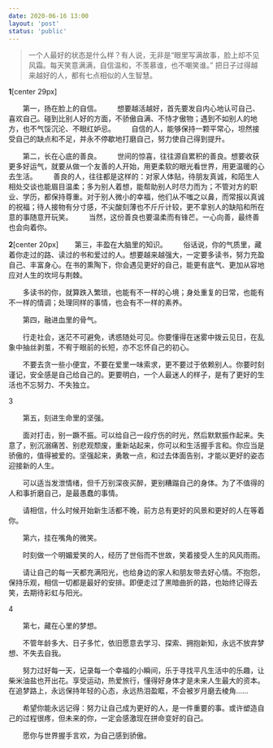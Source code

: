 ```yaml
---
date: 2020-06-16 13:00
layout: 'post'
status: 'public'
---
```


>一个人最好的状态是什么样？有人说，无非是“眼里写满故事，脸上却不见风霜。每天笑意满满，自信温和，不羡慕谁，也不嘲笑谁。”
>把日子过得越来越好的人，都有七点相似的人生智慧。

**1**[center 29px]

&emsp;&emsp;第一，扬在脸上的自信。
&emsp;&emsp;想要越活越好，首先要发自内心地认可自己、喜欢自己。碰到比别人好的方面，不骄傲自满、不恃才傲物；遇到不如别人的地方，也不气馁沉沦、不眼红妒忌。
&emsp;&emsp;自信的人，能够保持一颗平常心，坦然接受自己的缺点和不足，并永不停歇地打磨自己，努力使自己得到提升。

&emsp;&emsp;第二，长在心底的善良。
&emsp;&emsp;世间的惊喜，往往源自累积的善良。想要收获更多好运气，就要从做一个友善的人开始，用更柔软的眼光看世界，用更温暖的心去生活。
&emsp;&emsp;善良的人，往往都是这样的：对家人体贴，待朋友真诚，和陌生人相处交谈也能眉目温柔；多为别人着想，能帮助别人时尽力而为；不管对方的职业、学历，都保持尊重。对于别人微小的幸福，他们从不嗤之以鼻，而常报以真诚的祝福；待人接物有分寸感，不尖酸刻薄也不斤斤计较，更不拿别人的缺陷和所在意的事随意开玩笑。
&emsp;&emsp;当然，这份善良也要温柔而有锋芒。一心向善，最终善也会向着你。

**2**[center 20px]
&emsp;&emsp;第三，丰盈在大脑里的知识。
&emsp;&emsp;俗话说，你的气质里，藏着你走过的路、读过的书和爱过的人。想要越来越强大，一定要多读书，努力充盈自己、丰富身心。在书的熏陶下，你会遇见更好的自己，能更有底气、更加从容地应对人生的坎坷与荆棘。



　　多读书的你，就算跌入繁琐，也能有不一样的心境；身处重复的日常，也能有不一样的情调；处理同样的事情，也会有不一样的素养。



　　第四，融进血里的骨气。



　　行走社会，迷茫不可避免，诱惑随处可见。你要懂得在迷雾中拨云见日，在乱象中抽丝剥茧，不宥于眼前的长短，亦不忘怀自己的初心。



　　不要去贪一些小便宜，不要在爱里一味索求，更不要过于依赖别人。你要时刻谨记，安全感是自己给自己的。更要明白，一个人最迷人的样子，是有了更好的生活也不忘努力、不失独立。



3



　　第五，刻进生命里的坚强。



　　面对打击，别一蹶不振。可以给自己一段疗伤的时光，然后默默振作起来。失意了，别沉溺痛苦、别悲观颓废，重新站起来，你可以和生活握手言和。你应当是骄傲的，值得被爱的。坚强起来，勇敢一点，和过去体面告别，才能以更好的姿态迎接新的人生。



　　可以适当发泄情绪，但千万别深夜买醉，更别糟蹋自己的身体。为了不值得的人和事折磨自己，是最愚蠢的事情。



　　请相信，什么时候开始新生活都不晚，前方总有更好的风景和更好的人在等着你。



　　第六，挂在嘴角的微笑。



　　时刻做一个明媚爱笑的人，经历了世俗而不世故，笑着接受人生的风风雨雨。



　　请让自己的每一天都充满阳光，也给身边的家人和朋友带去好心情。不抱怨，保持乐观，相信一切都是最好的安排。即便走过了黑暗曲折的路，也始终记得去笑，去期待彩虹与阳光。



4



　　第七，藏在心里的梦想。



　　不管年龄多大、日子多忙，依旧愿意去学习、探索、拥抱新知，永远不放弃梦想、不失去自我。



　　努力过好每一天，记录每一个幸福的小瞬间，乐于寻找平凡生活中的乐趣，让柴米油盐也开出花。享受运动，热爱旅行，懂得好身体才是未来人生最大的资本。在追梦路上，永远保持年轻的心态，永远热泪盈眶，不会被岁月磨去棱角……



　　希望你能永远记得：努力让自己成为更好的人，是一件重要的事。或许塑造自己的过程很疼，但未来的你，一定会感激现在拼命变好的自己。



　　愿你与世界握手言欢，为自己感到骄傲。